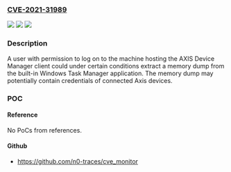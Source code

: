 ### [CVE-2021-31989](https://cve.mitre.org/cgi-bin/cvename.cgi?name=CVE-2021-31989)
![](https://img.shields.io/static/v1?label=Product&message=AXIS%20Device%20Manager&color=blue)
![](https://img.shields.io/static/v1?label=Version&message=From%20Axis%20Device%20Manager%205.00.010%20&color=brightgreen)
![](https://img.shields.io/static/v1?label=Vulnerability&message=CWE-316%3A%20Cleartext%20Storage%20of%20Sensitive%20Information%20in%20Memory&color=brightgreen)

### Description

A user with permission to log on to the machine hosting the AXIS Device Manager client could under certain conditions extract a memory dump from the built-in Windows Task Manager application. The memory dump may potentially contain credentials of connected Axis devices.

### POC

#### Reference
No PoCs from references.

#### Github
- https://github.com/n0-traces/cve_monitor

